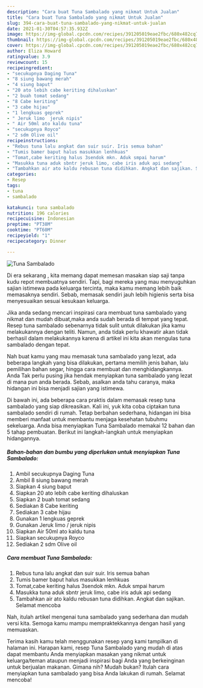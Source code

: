 ```yaml
---
description: "Cara buat Tuna Sambalado yang nikmat Untuk Jualan"
title: "Cara buat Tuna Sambalado yang nikmat Untuk Jualan"
slug: 394-cara-buat-tuna-sambalado-yang-nikmat-untuk-jualan
date: 2021-01-30T04:57:35.932Z
image: https://img-global.cpcdn.com/recipes/391205019eae2fbc/680x482cq70/tuna-sambalado-foto-resep-utama.jpg
thumbnail: https://img-global.cpcdn.com/recipes/391205019eae2fbc/680x482cq70/tuna-sambalado-foto-resep-utama.jpg
cover: https://img-global.cpcdn.com/recipes/391205019eae2fbc/680x482cq70/tuna-sambalado-foto-resep-utama.jpg
author: Eliza Howard
ratingvalue: 3.9
reviewcount: 15
recipeingredient:
- "secukupnya Daging Tuna"
- "8 siung bawang merah"
- "4 siung baput"
- "20 ato lebih cabe keriting dihaluskan"
- "2 buah tomat sedang"
- "8 Cabe keriting"
- "3 cabe hijau"
- "1 lengkuas geprek"
- " Jeruk limo  jeruk nipis"
- " Air 50ml ato kaldu tuna"
- "secukupnya Royco"
- "2 sdm Olive oil"
recipeinstructions:
- "Rebus tuna lalu angkat dan suir suir. Iris semua bahan"
- "Tumis bamer baput halus masukkan lenhkuas"
- "Tomat,cabe keriting halus 3sendok mkn. Aduk smpai harum"
- "Masukka tuna aduk sbntr jeruk limo, cabe iris aduk api sedang"
- "Tambahkan air ato kaldu rebusan tuna didihkan. Angkat dan sajikan. Selamat mencoba"
categories:
- Resep
tags:
- tuna
- sambalado

katakunci: tuna sambalado 
nutrition: 196 calories
recipecuisine: Indonesian
preptime: "PT38M"
cooktime: "PT60M"
recipeyield: "1"
recipecategory: Dinner

---
```



![Tuna Sambalado](https://img-global.cpcdn.com/recipes/391205019eae2fbc/680x482cq70/tuna-sambalado-foto-resep-utama.jpg)

Di era  sekarang , kita memang dapat memesan masakan siap saji tanpa kudu repot membuatnya sendiri. Tapi, bagi mereka yang mau menyuguhkan sajian istimewa pada keluarga tercinta, maka kamu memang lebih baik memasaknya sendiri. Sebab, memasak sendiri jauh lebih higienis serta bisa menyesuaikan sesuai kesukaan keluarga.

Jika anda sedang mencari inspirasi cara membuat tuna sambalado yang nikmat dan mudah dibuat,maka anda sudah berada di tempat yang tepat. Resep tuna sambalado  sebenarnya tidak sulit untuk dilakukan jika kamu melakukannya dengan teliti. Namun, anda tidak perlu khawatir akan tidak berhasil dalam melakukannya 
karena di artikel ini kita akan mengulas tuna sambalado dengan tepat.  



Nah buat kamu yang mau memasak tuna sambalado yang lezat, ada beberapa langkah yang bisa dilakukan, pertama memilih jenis bahan, lalu pemilihan bahan segar, hingga cara membuat dan menghidangkannya. Anda Tak perlu pusing jika hendak menyiapkan tuna sambalado yang lezat di mana pun anda berada. Sebab, asalkan anda  tahu caranya, maka hidangan ini bisa menjadi sajian yang istimewa.

Di bawah ini, ada beberapa cara praktis  dalam memasak resep tuna sambalado yang siap dikreasikan. Kali ini, yuk kita coba ciptakan tuna sambalado sendiri di rumah. Tetap berbahan sederhana, hidangan ini bisa memberi manfaat untuk membantu menjaga kesehatan tubuhmu sekeluarga. Anda bisa menyiapkan Tuna Sambalado memakai 12 bahan dan 5 tahap pembuatan. Berikut ini langkah-langkah untuk menyiapkan hidangannya.

<!--inarticleads1-->

##### Bahan-bahan dan bumbu yang diperlukan untuk menyiapkan Tuna Sambalado:

1. Ambil secukupnya Daging Tuna
1. Ambil 8 siung bawang merah
1. Siapkan 4 siung baput
1. Siapkan 20 ato lebih cabe keriting dihaluskan
1. Siapkan 2 buah tomat sedang
1. Sediakan 8 Cabe keriting
1. Sediakan 3 cabe hijau
1. Gunakan 1 lengkuas geprek
1. Gunakan  Jeruk limo / jeruk nipis
1. Siapkan  Air 50ml ato kaldu tuna
1. Siapkan secukupnya Royco
1. Sediakan 2 sdm Olive oil




<!--inarticleads2-->

##### Cara membuat Tuna Sambalado:

1. Rebus tuna lalu angkat dan suir suir. Iris semua bahan
1. Tumis bamer baput halus masukkan lenhkuas
1. Tomat,cabe keriting halus 3sendok mkn. Aduk smpai harum
1. Masukka tuna aduk sbntr jeruk limo, cabe iris aduk api sedang
1. Tambahkan air ato kaldu rebusan tuna didihkan. Angkat dan sajikan. Selamat mencoba




Nah, itulah artikel mengenai  tuna sambalado  yang sederhana dan mudah versi kita. Semoga kamu mampu mempraktekkannya dengan hasil yang memuaskan. 

Terima kasih kamu telah menggunakan resep yang kami tampilkan di halaman ini. Harapan kami, resep  Tuna Sambalado yang mudah di atas dapat membantu Anda menyiapkan masakan yang nikmat untuk keluarga/teman ataupun menjadi inspirasi bagi Anda yang berkeinginan untuk berjualan makanan. Gimana nih? Mudah bukan? Itulah cara menyiapkan tuna sambalado yang bisa Anda lakukan di rumah. Selamat mencoba!

